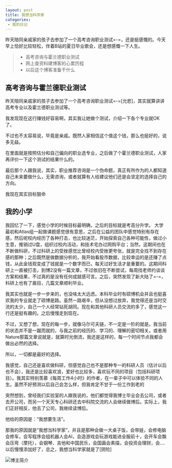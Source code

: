 ```yaml
---
layout: post
title: 我想当科学家
categories:
 - 我的日记
---
```


昨天陪同亲戚家的孩子去参加了一个高考咨询职业测试=-=，还是挺感慨的。今天早上恰好比较轻松，伴着B站的夏日毕业歌会，还是想感慨一下人生。
>* 高考咨询与霍兰德职业测试
>* 网上查资料建博客的心累历程
>* 以后这个博客准备干什么

## 高考咨询与霍兰德职业测试

昨天陪同亲戚家的孩子去参加了一个高考咨询职业测试=-=[允悲]，其实就算讲讲高考专业以及霍兰德职业测试等。

我发现现在这行赚钱好容易啊，其实我让她做个测试，介绍一下各个专业就OK了。

不过也不太容易说，毕竟是亲戚。既然人家相信这个值这个钱，那么也挺好的，说多无益。

在里面就是按照估分和自己偏向的职业选专业，之后做了个霍兰德职业测试，人家再评价一下这个测试的结果什么的。

最后那个人跟我说，其实，职业推荐咨询是一个伪命题，真正有所作为的人都知道自己未来要做什么，无需咨询，或者就算有人给建议他们还是会坚定的选择自己的方向。

我现在其实目标狠命

## 我的小学

我回忆了一下，感觉小学的时候目标最明确，之后的目标就是考高分升学。
大学最初和Atlas组一起做课题感觉很有意思，之后在公益的团队中感觉特别有存在感，然后呢校内经历了各种打击，也比较迷茫，开始探索自己各种可能性，做过小生意，推销过U盘，组织过校内活动，和技术宅办过网购平台；当然，这期间也在不断做科研，不过科研上的受挫感觉比曾经校内受挫更夸张，就是完全找不到存在感的那种；之后既然是做数据分析的，我开始看股市数据，比较幸运的是还赚了点钱，从此金钱观变成了钱就是一个数字而已，每天过好生活才是重要的。这期间科研上一直被打击，到博2没有一篇文章，不过依旧在不断尝试，每周找老师约谈谈方案和结果，不过真的是没有任何成就感可言。之后，突然发现了新大陆了=-=，科研上也有了眉目，几篇文章顺利毕业。

我其实也就是一步一步来的，也没啥太大远虑。本科毕业时有硕博机会并且也挺喜欢我的专业就走了硕博是路。虽然一路艰辛，但从没想过放弃，我觉得还是当时交流的太少，自己一个人经常钻死胡同。现在和其他科研人员交流的多了，感觉这一行还是挺有趣的。之后慢慢走到现在。

不过，又想了想，现在的每一步，就像马尔可夫链，不一定是一阶的就是。我当前的状态并不是一蹴而就的，与我之前的经历的、学习的、理解的密切相关。或者用Nature那篇文章说就是，就算时光倒流，我还是这样的，每一个时间节点我都会做出必然的选择。

所以，一切都是最好的选择。

我感觉，自己还是喜欢做科研，但感觉自己也不是那种专一的科研人员（估计以后也不会），我还是比较喜欢浪，爱好也比较多，喜欢玩不同的项目（包括科研项目）。我其实特别羡慕《每周工作4小时》的作者，在一辈子中可以体验不同的人生。虽然不好预测以后自己会怎么样，但我肯定不甘于一份工作到老的

突然想到，曾经我们实验室的人跟我说的，他们都觉得我博士毕业会去公司，或者去开公司，而另一个天天专心科研还去中科院交流的人会继续做博后。实际上，我们正好相反，他去了公司，我继续读博后。

他给的原因是：“我想要生活”。

那我的原因就是“我想当科学家”，并且是那种会做一大桌子饭，会带娃，会修电脑会修车，会写程序会组机器人会AI，会造游戏会玩游戏能进全服前十，会开车会飘会压弯（摩托），会钢琴、吉他和中国民乐，会国画会素描，会投资会理财，会....以后慢慢添加好了，总之，我想当科学家就是了[阴险]

![博主简介](http://pic.atlasbioinfo.com/%E9%A1%B5%E9%9D%A2%E5%BA%95%E9%83%A8logo.png)
